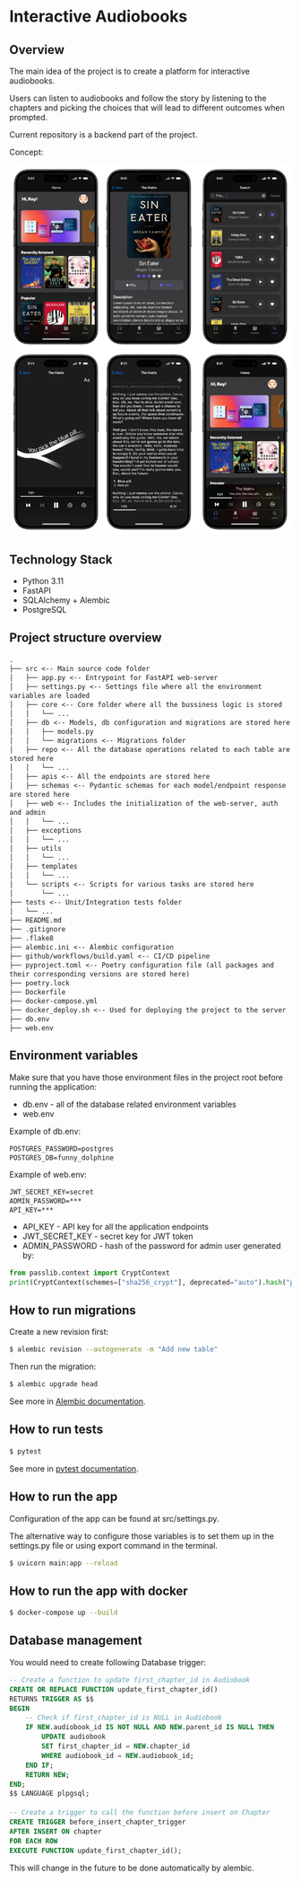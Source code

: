 # Interactive Audiobooks

## Overview

The main idea of the project is to create a platform for interactive audiobooks. 

Users can listen to audiobooks and follow the story by listening to the chapters and picking the choices that will lead to different outcomes when prompted.

Current repository is a backend part of the project.

Concept:

<img src="./docs/img/Preview.png" alt="Preview">

## Technology Stack

- Python 3.11
- FastAPI
- SQLAlchemy + Alembic
- PostgreSQL


## Project structure overview
```
.
├── src <-- Main source code folder
│   ├── app.py <-- Entrypoint for FastAPI web-server
│   ├── settings.py <-- Settings file where all the environment variables are loaded
│   ├── core <-- Core folder where all the bussiness logic is stored
│   │   └── ...
│   ├── db <-- Models, db configuration and migrations are stored here
│   │   ├── models.py
│   │   └── migrations <-- Migrations folder
│   ├── repo <-- All the database operations related to each table are stored here
│   │   └── ...
│   ├── apis <-- All the endpoints are stored here
│   ├── schemas <-- Pydantic schemas for each model/endpoint response are stored here
│   ├── web <-- Includes the initialization of the web-server, auth and admin
│   │   └── ... 
│   ├── exceptions
│   │   └── ...
│   ├── utils
│   │   └── ...
│   ├── templates
│   │   └── ...
│   └── scripts <-- Scripts for various tasks are stored here
│       └── ...
├── tests <-- Unit/Integration tests folder
│   └── ...
├── README.md
├── .gitignore
├── .flake8
├── alembic.ini <-- Alembic configuration
├── github/workflows/build.yaml <-- CI/CD pipeline
├── pyproject.toml <-- Poetry configuration file (all packages and their corresponding versions are stored here)
├── poetry.lock
├── Dockerfile
├── docker-compose.yml
├── docker_deploy.sh <-- Used for deploying the project to the server
├── db.env
├── web.env
```

## Environment variables

Make sure that you have those environment files in the project root before running the application:

- db.env - all of the database related environment variables
- web.env

Example of db.env:
```
POSTGRES_PASSWORD=postgres
POSTGRES_DB=funny_dolphine
```

Example of web.env:

```
JWT_SECRET_KEY=secret
ADMIN_PASSWORD=***
API_KEY=***
```
- API_KEY - API key for all the application endpoints
- JWT_SECRET_KEY - secret key for JWT token
- ADMIN_PASSWORD - hash of the password for admin user generated by: 

```python
from passlib.context import CryptContext
print(CryptContext(schemes=["sha256_crypt"], deprecated="auto").hash("password"))
```


## How to run migrations

Create a new revision first:
```bash
$ alembic revision --autogenerate -m "Add new table"
```

Then run the migration:
```bash
$ alembic upgrade head
```

See more in [Alembic documentation](https://alembic.sqlalchemy.org/en/latest/tutorial.html#create-a-migration-script).

## How to run tests

```bash
$ pytest
```

See more in [pytest documentation](https://docs.pytest.org/en/stable/usage.html).

## How to run the app
Configuration of the app can be found at src/settings.py.

The alternative way to configure those variables is to set them up in the settings.py file or using export command in the terminal.

```bash
$ uvicorn main:app --reload
```

## How to run the app with docker

```bash
$ docker-compose up --build
```


## Database management

You would need to create following Database trigger:

```sql
-- Create a function to update first_chapter_id in Audiobook
CREATE OR REPLACE FUNCTION update_first_chapter_id()
RETURNS TRIGGER AS $$
BEGIN
    -- Check if first_chapter_id is NULL in Audiobook
    IF NEW.audiobook_id IS NOT NULL AND NEW.parent_id IS NULL THEN
        UPDATE audiobook
        SET first_chapter_id = NEW.chapter_id
        WHERE audiobook_id = NEW.audiobook_id;
    END IF;
    RETURN NEW;
END;
$$ LANGUAGE plpgsql;

-- Create a trigger to call the function before insert on Chapter
CREATE TRIGGER before_insert_chapter_trigger
AFTER INSERT ON chapter
FOR EACH ROW
EXECUTE FUNCTION update_first_chapter_id();
```

This will change in the future to be done automatically by alembic.
